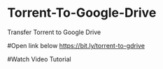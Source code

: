 # Torrent-To-Google-Drive
Transfer Torrent to Google Drive

#Open link below
https://bit.ly/torrent-to-gdrive

#Watch Video Tutorial
